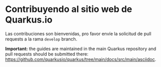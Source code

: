 # Contribuyendo al sitio web de Quarkus.io

Las contribuciones son bienvenidas, pro favor envíe la solicitud de pull requests a la rama `develop` branch.

**Important:** the guides are maintained in the main Quarkus repository and pull requests should be submitted there:
https://github.com/quarkusio/quarkus/tree/main/docs/src/main/asciidoc.
